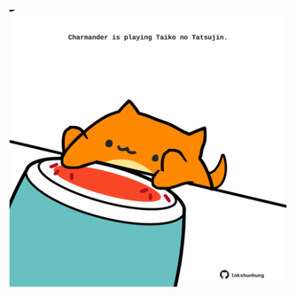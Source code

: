 <!-- built at 25/11/2023, 21:00:34 UTC -->
<p align="center">
  <img width="500" height="500" src="./ReadmeImage.svg">
</p>
